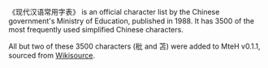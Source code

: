 《现代汉语常用字表》 is an official character list by the Chinese government's Ministry of Education, published in 1988.  It has 3500 of the most frequently used simplified Chinese characters.

All but two of these 3500 characters (秕 and 苫) were added to MteH v0.1.1, sourced from [Wikisource](https://en.wikisource.org/wiki/Translation:List_of_Frequently_Used_Characters_in_Modern_Chinese).
